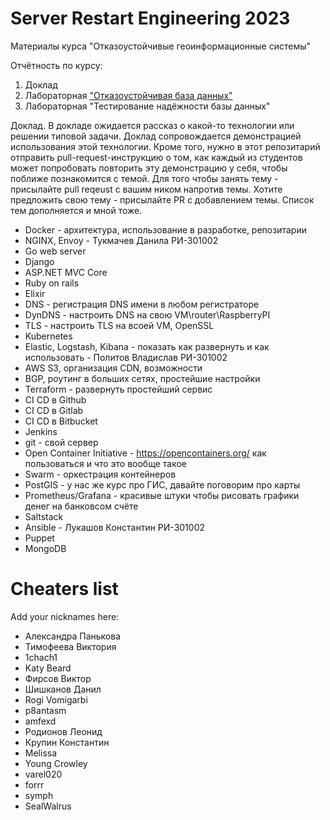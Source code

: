 # Server Restart Engineering 2023
Материалы курса "Отказоустойчивые геоинформационные системы"

Отчётность по курсу:
1. Доклад
2. Лабораторная ["Отказоустойчивая база данных"](https://docs.google.com/document/d/1mbRoLjxO-9ZaCfNAMT6rGjHRYDFjA75hP7UPx6B7Vmc/edit)
3. Лабораторная "Тестирование надёжности базы данных"


Доклад.
В докладе ожидается рассказ о какой-то технологии или решении типовой задачи. Доклад сопровождается демонстрацией использования этой технологии. Кроме того, нужно в этот репозитарий отправить pull-request-инструкцию о том, как каждый из студентов может попробовать повторить эту демонстрацию у себя, чтобы поближе познакомится с темой. Для того чтобы занять тему - присылайте pull reqeust с вашим ником напротив темы. Хотите предложить свою тему - присылайте PR с добавлением темы. Список тем дополняется и мной тоже.

* Docker - архитектура, использование в разработке, репозитарии
* NGINX, Envoy - Тукмачев Данила РИ-301002
* Go web server
* Django
* ASP.NET MVC Core
* Ruby on rails
* Elixir
* DNS - регистрация DNS имени в любом регистраторе
* DynDNS - настроить DNS на свою VM\router\RaspberryPI
* TLS - настроить TLS на всоей VM, OpenSSL
* Kubernetes
* Elastic, Logstash, Kibana - показать как развернуть и как использовать - Политов Владислав РИ-301002
* AWS S3, организация CDN, возможности
* BGP, роутинг в больших сетях, простейшие настройки
* Terraform - развернуть простейший сервис
* CI CD в Github
* CI CD в Gitlab
* CI CD в Bitbucket
* Jenkins
* git - свой сервер
* Open Container Initiative - https://opencontainers.org/ как пользоваться и что это вообще такое
* Swarm - оркестрация контейнеров
* PostGIS - у нас же курс про ГИС, давайте поговорим про карты
* Prometheus/Grafana - красивые штуки чтобы рисовать графики денег на банковсом счёте
* Saltstack
* Ansible - Лукашов Константин РИ-301002
* Puppet
* MongoDB

# Cheaters list
Add your nicknames here:
* Александра Панькова
* Тимофеева Виктория
* 1chach1
* Katy Beard
* Фирсов Виктор
* Шишканов Данил
* Rogi Vomigarbi
* p8antasm
* amfexd
* Родионов Леонид
* Крупин Константин
* Melissa
* Young Crowley
* varel020
* forrr
* symph
* SealWalrus
